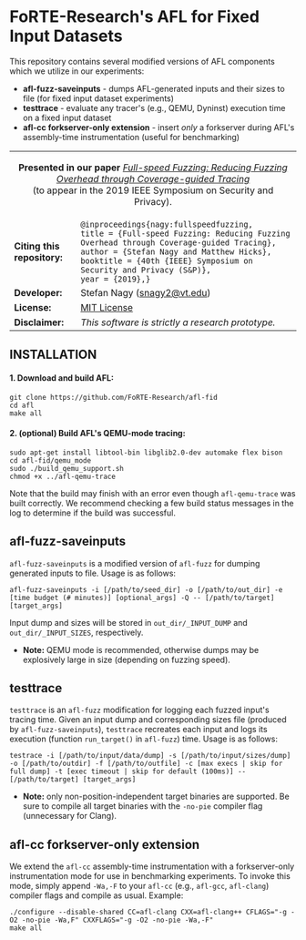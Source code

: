# FoRTE-Research's AFL for Fixed Input Datasets

This repository contains several modified versions of AFL components which we utilize in our experiments: 
* **afl-fuzz-saveinputs** - dumps AFL-generated inputs and their sizes to file (for fixed input dataset experiments)
* **testtrace** - evaluate any tracer's (e.g., QEMU, Dyninst) execution time on a fixed input dataset
* **afl-cc forkserver-only extension** - insert *only* a forkserver during AFL's assembly-time instrumentation (useful for benchmarking)

<table>
  <tr>
    <td colspan="2"><p align=center><b>Presented in our paper</b> <a href="https://arxiv.org/abs/1812.11875"><i>Full-speed Fuzzing: Reducing Fuzzing Overhead through Coverage-guided Tracing</i></a><br>(to appear in the 2019 IEEE Symposium on Security and Privacy).</p></td>
  </tr>
  <tr>
    <td><b>Citing this repository:</b></td>
    <td>
      <code class="rich-diff-level-one">@inproceedings{nagy:fullspeedfuzzing,</code><br>
      <code class="rich-diff-level-one">title = {Full-speed Fuzzing: Reducing Fuzzing Overhead through Coverage-guided Tracing},</code><br>
      <code class="rich-diff-level-one">author = {Stefan Nagy and Matthew Hicks},</code><br>
      <code class="rich-diff-level-one">booktitle = {40th {IEEE} Symposium on Security and Privacy (S&P)},</code><br>
      <code class="rich-diff-level-one">year = {2019},}</code>
    </td>
  </tr>
  <tr>
    <td><b>Developer:</b></td>
    <td>Stefan Nagy (<a href="mailto:snagy2@vt.edu">snagy2@vt.edu</a>)</td>
  </tr>
  <tr>
    <td><b>License:</b></td>
    <td><a href="/FoRTE-Research/UnTracer-AFL/blob/master/LICENSE">MIT License</a></td>
  </tr>
  <tr>
    <td><b>Disclaimer:</b></td>
    <td><i>This software is strictly a research prototype.</i></td>
  </tr>
</table>

## INSTALLATION
#### 1. Download and build AFL:
```
git clone https://github.com/FoRTE-Research/afl-fid
cd afl
make all
```

#### 2. (optional) Build AFL's QEMU-mode tracing:
```
sudo apt-get install libtool-bin libglib2.0-dev automake flex bison
cd afl-fid/qemu_mode
sudo ./build_qemu_support.sh
chmod +x ../afl-qemu-trace
```
Note that the build may finish with an error even though `afl-qemu-trace` was built correctly. We recommend checking a few build status messages in the log to determine if the build was successful.

## afl-fuzz-saveinputs
`afl-fuzz-saveinputs` is a modified version of `afl-fuzz` for dumping generated inputs to file. Usage is as follows:
```
afl-fuzz-saveinputs -i [/path/to/seed_dir] -o [/path/to/out_dir] -e [time budget (# minutes)] [optional_args] -Q -- [/path/to/target] [target_args]
```
Input dump and sizes will be stored in `out_dir/_INPUT_DUMP` and `out_dir/_INPUT_SIZES`, respectively.  
 * **Note:** QEMU mode is recommended, otherwise dumps may be explosively large in size (depending on fuzzing speed).

## testtrace
`testtrace` is an `afl-fuzz` modification for logging each fuzzed input's tracing time. Given an input dump and corresponding sizes file (produced by `afl-fuzz-saveinputs`), `testtrace` recreates each input and logs its execution (function `run_target()` in `afl-fuzz`) time. Usage is as follows:
```
testrace -i [/path/to/input/data/dump] -s [/path/to/input/sizes/dump] -o [/path/to/outdir] -f [/path/to/outfile] -c [max execs | skip for full dump] -t [exec timeout | skip for default (100ms)] -- [/path/to/target] [target_args]
```
 * **Note:** only non-position-independent target binaries are supported. Be sure to compile all target binaries with the `-no-pie` compiler flag (unnecessary for Clang).
 
## afl-cc forkserver-only extension
We extend the `afl-cc` assembly-time instrumentation with a forkserver-only instrumentation mode for use in benchmarking experiments. To invoke this mode, simply append `-Wa,-F` to your `afl-cc` (e.g., `afl-gcc`, `afl-clang`) compiler flags and compile as usual. Example:
```
./configure --disable-shared CC=afl-clang CXX=afl-clang++ CFLAGS="-g -O2 -no-pie -Wa,F" CXXFLAGS="-g -O2 -no-pie -Wa,-F"
make all
```
